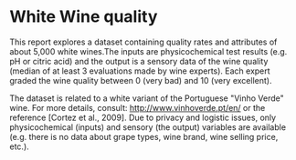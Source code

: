 # White Wine quality 

This report explores a dataset containing quality rates and attributes of about 5,000 white wines.The inputs are physicochemical test results (e.g. pH or citric acid) and the output is a sensory data of the wine quality (median of at least 3 evaluations made by wine experts). Each expert graded the wine quality between 0 (very bad) and 10 (very excellent).

The dataset is related to a white variant of the Portuguese "Vinho Verde" wine. For more details, consult: <http://www.vinhoverde.pt/en/> or the reference [Cortez et al., 2009].
Due to privacy and logistic issues, only physicochemical (inputs) and sensory (the output) variables are available (e.g. there is no data about grape types, wine brand, wine selling price, etc.).